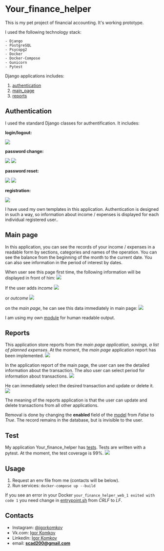 # Your_finance_helper

This is my pet project of financial accounting. It's working prototype.

I used the following technology stack:

```
- Django
- PostgreSQL
- Psycopg2
- Docker
- Docker-Compose
- Gunicorn
- Pytest
```

Django applications includes:

1. [authentication](https://github.com/Our-Dream-Company/Your_finance_helper/tree/master/your_finance_helper/authentication)
2. [main_page](https://github.com/Our-Dream-Company/Your_finance_helper/tree/master/your_finance_helper/main_page)
3. [reports](https://github.com/Our-Dream-Company/Your_finance_helper/tree/master/your_finance_helper/reports)

## Authentication

I used the standard Django classes for authentification. It includes:

**login/logout:**

![](https://github.com/Our-Dream-Company/Your_finance_helper/blob/master/images/1_login.jpg)

**password change:**

![](https://github.com/Our-Dream-Company/Your_finance_helper/blob/master/images/3_change_password.jpg)
![](https://github.com/Our-Dream-Company/Your_finance_helper/blob/master/images/3_change_password_completed.jpg)

**password reset:**

![](https://github.com/Our-Dream-Company/Your_finance_helper/blob/master/images/2_reset_password.jpg)
![](https://github.com/Our-Dream-Company/Your_finance_helper/blob/master/images/3_reset_password_meassage_to_email.jpg)

**registration:**

![](https://github.com/Our-Dream-Company/Your_finance_helper/blob/master/images/4_registration.jpg)

I have used my own templates in this application. Authentication is designed in such a way, so information about income / expenses is displayed for each individual registered user..

## Main page

In this application, you can see the records of your income / expenses in a readable form by sections, categories and names of the operation. You can see the balance from the beginning of the month to the current date. You can also see information in the period of interest by dates.

When user see this page first time, the following information will be displayed in front of him:
![](https://github.com/Our-Dream-Company/Your_finance_helper/blob/master/images/5_main_page.jpg)

If the user adds _income_
![](https://github.com/Our-Dream-Company/Your_finance_helper/blob/master/images/6_add_income.jpg)

or _outcome_
![](https://github.com/Our-Dream-Company/Your_finance_helper/blob/master/images/6_add_outcome.jpg)

on the _main page_, he can see this data immediately in main page:
![](https://github.com/Our-Dream-Company/Your_finance_helper/blob/master/images/5_main_page1.jpg)

I am using my own [module](https://github.com/Our-Dream-Company/Your_finance_helper/blob/master/your_finance_helper/main_page/split_queryset.py) for human readable output.

## Reports

This application store reports from the _main page application, savings, a list of planned expenses_. At the moment, the _main page_ application report has been implemented.
![](https://github.com/Our-Dream-Company/Your_finance_helper/blob/master/images/7_reports_buttons.jpg)

In the application report of the main page, the user can see the detailed information about the transaction. The also user can select period for information about transactions.
![](https://github.com/Our-Dream-Company/Your_finance_helper/blob/master/images/7_reports_detailed.jpg)

He can immediately select the desired transaction and update or delete it.
![](https://github.com/Our-Dream-Company/Your_finance_helper/blob/master/images/7_reports_detailed_for_one.jpg)

The meaning of the reports application is that the user can update and delete transactions from all other applications.

Removal is done by changing the **enabled** field of the [model](https://github.com/Our-Dream-Company/Your_finance_helper/blob/master/your_finance_helper/main_page/models.py) from _False_ to _True_. The record remains in the database, but is invisible to the user.

## Test

My application Your_finance_helper has [tests](https://github.com/Our-Dream-Company/Your_finance_helper/tree/master/your_finance_helper/tests). Tests are written with a pytest.
At the moment, the test coverage is 99%.
![](https://github.com/Our-Dream-Company/Your_finance_helper/blob/master/images/8_test_coverage.jpg)

## Usage

1. Request an env file from me (contacts will be below).
2. Run services:
   `docker-compose up --build`

If you see an error in your Docker
`your_finance_helper_web_1 exited with code 1`
you need change in [entrypoint.sh](https://github.com/Our-Dream-Company/Your_finance_helper/blob/master/your_finance_helper/entrypoint.sh) from _CRLF_ to _LF_.

## Contacts

- Instagram: [@igor*komkov*](https://www.instagram.com/igor_komkov_/)
- Vk.com: [Igor Komkov](https://vk.com/zzzscadzzz)
- Linkedin: [Igor Komkov](https://www.linkedin.com/in/igor-komkov/)
- email: **scad200@gmail.com**
